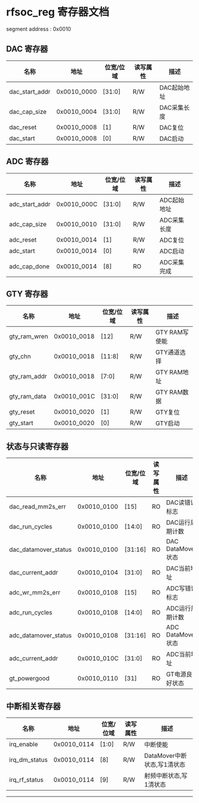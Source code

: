
# rfsoc_reg 寄存器文档
segment address : 0x0010

## DAC 寄存器

| 名称           | 地址        | 位宽/位域 | 读写属性 | 描述        |
| -------------- | ----------- | --------- | -------- | ----------- |
| dac_start_addr | 0x0010_0000 | [31:0]    | R/W      | DAC起始地址 |
| dac_cap_size   | 0x0010_0004 | [31:0]    | R/W      | DAC采集长度 |
| dac_reset      | 0x0010_0008 | [1]       | R/W      | DAC复位     |
| dac_start      | 0x0010_0008 | [0]       | R/W      | DAC启动     |

## ADC 寄存器

| 名称           | 地址        | 位宽/位域 | 读写属性 | 描述        |
| -------------- | ----------- | --------- | -------- | ----------- |
| adc_start_addr | 0x0010_000C | [31:0]    | R/W      | ADC起始地址 |
| adc_cap_size   | 0x0010_0010 | [31:0]    | R/W      | ADC采集长度 |
| adc_reset      | 0x0010_0014 | [1]       | R/W      | ADC复位     |
| adc_start      | 0x0010_0014 | [0]       | R/W      | ADC启动     |
| adc_cap_done   | 0x0010_0014 | [8]       | RO       | ADC采集完成 |

## GTY 寄存器

| 名称         | 地址        | 位宽/位域 | 读写属性 | 描述          |
| ------------ | ----------- | --------- | -------- | ------------- |
| gty_ram_wren | 0x0010_0018 | [12]      | R/W      | GTY RAM写使能 |
| gty_chn      | 0x0010_0018 | [11:8]    | R/W      | GTY通道选择   |
| gty_ram_addr | 0x0010_0018 | [7:0]     | R/W      | GTY RAM地址   |
| gty_ram_data | 0x0010_001C | [31:0]    | R/W      | GTY RAM数据   |
| gty_reset    | 0x0010_0020 | [1]       | R/W      | GTY复位       |
| gty_start    | 0x0010_0020 | [0]       | R/W      | GTY启动       |

## 状态与只读寄存器

| 名称                 | 地址        | 位宽/位域 | 读写属性 | 描述              |
| -------------------- | ----------- | --------- | -------- | ----------------- |
| dac_read_mm2s_err    | 0x0010_0100 | [15]      | RO       | DAC读错误标志     |
| dac_run_cycles       | 0x0010_0100 | [14:0]    | RO       | DAC运行周期计数   |
| dac_datamover_status | 0x0010_0100 | [31:16]   | RO       | DAC DataMover状态 |
| dac_current_addr     | 0x0010_0104 | [31:0]    | RO       | DAC当前地址       |
| adc_wr_mm2s_err      | 0x0010_0108 | [15]      | RO       | ADC写错误标志     |
| adc_run_cycles       | 0x0010_0108 | [14:0]    | RO       | ADC运行周期计数   |
| adc_datamover_status | 0x0010_0108 | [31:16]   | RO       | ADC DataMover状态 |
| adc_current_addr     | 0x0010_010C | [31:0]    | RO       | ADC当前地址       |
| gt_powergood         | 0x0010_0110 | [31]      | RO       | GT电源良好状态    |

## 中断相关寄存器

| 名称          | 地址        | 位宽/位域 | 读写属性 | 描述                        |
| ------------- | ----------- | --------- | -------- | --------------------------- |
| irq_enable    | 0x0010_0114 | [1:0]     | R/W      | 中断使能                    |
| irq_dm_status | 0x0010_0114 | [8]       | R/W      | DataMover中断状态,写1清状态 |
| irq_rf_status | 0x0010_0114 | [9]       | R/W      | 射频中断状态,写1清状态      |

---
